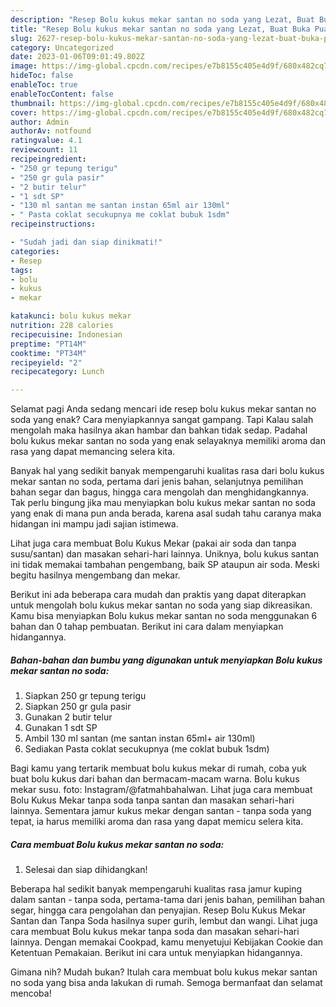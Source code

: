 ```yaml
---
description: "Resep Bolu kukus mekar santan no soda yang Lezat, Buat Buka Puasa Menggugah Selera"
title: "Resep Bolu kukus mekar santan no soda yang Lezat, Buat Buka Puasa Menggugah Selera"
slug: 2627-resep-bolu-kukus-mekar-santan-no-soda-yang-lezat-buat-buka-puasa-menggugah-selera
category: Uncategorized
date: 2023-01-06T09:01:49.802Z
image: https://img-global.cpcdn.com/recipes/e7b8155c405e4d9f/680x482cq70/bolu-kukus-mekar-santan-no-soda-foto-resep-utama.jpg
hideToc: false
enableToc: true
enableTocContent: false
thumbnail: https://img-global.cpcdn.com/recipes/e7b8155c405e4d9f/680x482cq70/bolu-kukus-mekar-santan-no-soda-foto-resep-utama.jpg
cover: https://img-global.cpcdn.com/recipes/e7b8155c405e4d9f/680x482cq70/bolu-kukus-mekar-santan-no-soda-foto-resep-utama.jpg
author: Admin
authorAv: notfound
ratingvalue: 4.1
reviewcount: 11
recipeingredient:
- "250 gr tepung terigu"
- "250 gr gula pasir"
- "2 butir telur"
- "1 sdt SP"
- "130 ml santan me santan instan 65ml air 130ml"
- " Pasta coklat secukupnya me coklat bubuk 1sdm"
recipeinstructions:

- "Sudah jadi dan siap dinikmati!"
categories:
- Resep
tags:
- bolu
- kukus
- mekar

katakunci: bolu kukus mekar 
nutrition: 228 calories
recipecuisine: Indonesian
preptime: "PT14M"
cooktime: "PT34M"
recipeyield: "2"
recipecategory: Lunch

---
```



Selamat pagi Anda sedang mencari ide resep bolu kukus mekar santan no soda yang enak? Cara menyiapkannya sangat gampang. Tapi Kalau salah mengolah maka hasilnya akan hambar dan bahkan tidak sedap. Padahal bolu kukus mekar santan no soda yang enak selayaknya memiliki aroma dan rasa yang dapat memancing selera kita.


Banyak hal yang sedikit banyak mempengaruhi kualitas rasa dari bolu kukus mekar santan no soda, pertama dari jenis bahan, selanjutnya pemilihan bahan segar dan bagus, hingga cara mengolah dan menghidangkannya. Tak perlu bingung jika mau menyiapkan bolu kukus mekar santan no soda yang enak di mana pun anda berada, karena asal sudah tahu caranya maka hidangan ini mampu jadi sajian istimewa.

Lihat juga cara membuat Bolu Kukus Mekar (pakai air soda dan tanpa susu/santan) dan masakan sehari-hari lainnya. Uniknya, bolu kukus santan ini tidak memakai tambahan pengembang, baik SP ataupun air soda. Meski begitu hasilnya mengembang dan mekar.


Berikut ini ada beberapa cara mudah dan praktis yang dapat diterapkan untuk mengolah bolu kukus mekar santan no soda yang siap dikreasikan. Kamu bisa menyiapkan Bolu kukus mekar santan no soda menggunakan 6 bahan dan 0 tahap pembuatan. Berikut ini cara dalam menyiapkan hidangannya.

<!--inarticleads1-->

##### Bahan-bahan dan bumbu yang digunakan untuk menyiapkan Bolu kukus mekar santan no soda:

1. Siapkan 250 gr tepung terigu
1. Siapkan 250 gr gula pasir
1. Gunakan 2 butir telur
1. Gunakan 1 sdt SP
1. Ambil 130 ml santan (me santan instan 65ml+ air 130ml)
1. Sediakan  Pasta coklat secukupnya (me coklat bubuk 1sdm)


Bagi kamu yang tertarik membuat bolu kukus mekar di rumah, coba yuk buat bolu kukus dari bahan dan bermacam-macam warna. Bolu kukus mekar susu. foto: Instagram/@fatmahbahalwan. Lihat juga cara membuat Bolu Kukus Mekar tanpa soda tanpa santan dan masakan sehari-hari lainnya. Sementara jamur kukus mekar dengan santan - tanpa soda yang tepat, ia harus memiliki aroma dan rasa yang dapat memicu selera kita. 

<!--inarticleads2-->

##### Cara membuat Bolu kukus mekar santan no soda:


1. Selesai dan siap dihidangkan!

Beberapa hal sedikit banyak mempengaruhi kualitas rasa jamur kuping dalam santan - tanpa soda, pertama-tama dari jenis bahan, pemilihan bahan segar, hingga cara pengolahan dan penyajian. Resep Bolu Kukus Mekar Santan dan Tanpa Soda hasilnya super gurih, lembut dan wangi. Lihat juga cara membuat Bolu kukus mekar tanpa soda dan masakan sehari-hari lainnya. Dengan memakai Cookpad, kamu menyetujui Kebijakan Cookie dan Ketentuan Pemakaian. Berikut ini cara untuk menyiapkan hidangannya. 

Gimana nih? Mudah bukan? Itulah cara membuat bolu kukus mekar santan no soda yang bisa anda lakukan di rumah. Semoga bermanfaat dan selamat mencoba!
